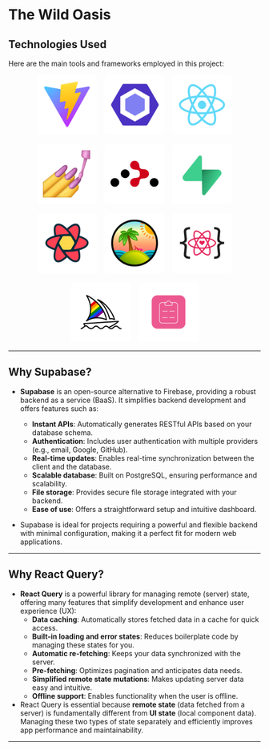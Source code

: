 <!-- @format -->

# The Wild Oasis

## Technologies Used

Here are the main tools and frameworks employed in this project:

<div style="display: flex; flex-wrap: wrap; gap: 15px; justify-content: center;">
  <a href="https://vitejs.dev/" target="_blank" style="border-radius: 8px; overflow: hidden;">
    <img src="./img/Vite.png" alt="Vite" height="120px">
  </a>
  <a href="https://eslint.org/" target="_blank" style="border-radius: 8px; overflow: hidden;">
    <img src="./img/ESLint.png" alt="ESLint" height="120px">
  </a>
  <a href="https://react.dev/" target="_blank" style="border-radius: 8px; overflow: hidden;">
    <img src="./img/React.png" alt="React" height="120px">
  </a>
  <a href="https://styled-components.com/" target="_blank" style="border-radius: 8px; overflow: hidden;">
    <img src="./img/Styled-Component.png" alt="Styled Components" height="120px">
  </a>
  <a href="https://reactrouter.com/" target="_blank" style="border-radius: 8px; overflow: hidden;">
    <img src="./img/React-Router.png" alt="React Router" height="120px">
  </a>
  <a href="https://supabase.com/" target="_blank" style="border-radius: 8px; overflow: hidden;">
    <img src="./img/Supabase.png" alt="Supabase" height="120px">
  </a>
  <a href="https://tanstack.com/query/v4" target="_blank" style="border-radius: 8px; overflow: hidden;">
    <img src="./img/React-Query.png" alt="React Query" height="120px">
  </a>
  <a href="https://tanstack.com/query/v4" target="_blank" style="border-radius: 8px; overflow: hidden;">
    <img src="./img/TanStack-Query.png" alt="TanStack Query" height="120px">
  </a>
  <a href="https://react-icons.github.io/react-icons/" target="_blank" style="border-radius: 8px; overflow: hidden;">
    <img src="./img/React-Icons.png" alt="React Icons" height="120px">
  </a>
  <a href="https://www.midjourney.com/" target="_blank" style="border-radius: 8px; overflow: hidden;">
    <img src="./img/Midjourney.png" alt="Midjourney" height="120px">
  </a>
  <a href="https://react-hook-form.com/" target="_blank" style="border-radius: 8px; overflow: hidden;">
    <img src="./img/React-Hook-Form.png" alt="React Hook Form" height="120px">
  </a>
</div>

---

## Why Supabase?

- **Supabase** is an open-source alternative to Firebase, providing a robust backend as a service (BaaS). It simplifies backend development and offers features such as:

  - **Instant APIs**: Automatically generates RESTful APIs based on your database schema.
  - **Authentication**: Includes user authentication with multiple providers (e.g., email, Google, GitHub).
  - **Real-time updates**: Enables real-time synchronization between the client and the database.
  - **Scalable database**: Built on PostgreSQL, ensuring performance and scalability.
  - **File storage**: Provides secure file storage integrated with your backend.
  - **Ease of use**: Offers a straightforward setup and intuitive dashboard.

- Supabase is ideal for projects requiring a powerful and flexible backend with minimal configuration, making it a perfect fit for modern web applications.

---

## Why React Query?

- **React Query** is a powerful library for managing remote (server) state, offering many features that simplify development and enhance user experience (UX):
  - **Data caching**: Automatically stores fetched data in a cache for quick access.
  - **Built-in loading and error states**: Reduces boilerplate code by managing these states for you.
  - **Automatic re-fetching**: Keeps your data synchronized with the server.
  - **Pre-fetching**: Optimizes pagination and anticipates data needs.
  - **Simplified remote state mutations**: Makes updating server data easy and intuitive.
  - **Offline support**: Enables functionality when the user is offline.
- React Query is essential because **remote state** (data fetched from a server) is fundamentally different from **UI state** (local component data). Managing these two types of state separately and efficiently improves app performance and maintainability.

---
